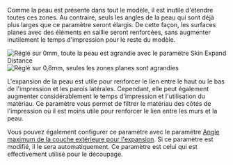 Comme la peau est présente dans tout le modèle, il est inutile d'étendre toutes ces zones. Au contraire, seuls les angles de la peau qui sont déjà plus larges que ce paramètre seront élargis. De cette façon, les surfaces planes avec des éléments en saillie seront renforcées, sans augmenter inutilement le temps d'impression pour le reste du modèle.

![Réglé sur 0mm, toute la peau est agrandie avec le paramètre Skin Expand Distance](../../../articles/images/max_skin_angle_for_expansion_90.png)
![Réglé sur 0,8mm, seules les zones planes sont agrandies](../../../articles/images/max_skin_angle_for_expansion_45.png)

L'expansion de la peau est utile pour renforcer le lien entre le haut ou le bas de l'impression et les parois latérales. Cependant, elle peut également augmenter considérablement le temps d'impression et l'utilisation du matériau. Ce paramètre vous permet de filtrer le matériau des côtés de l'impression où il est moins utile pour renforcer le lien entre les murs et la peau.

Vous pouvez également configurer ce paramètre avec le paramètre [Angle maximum de la couche extérieure pour l'expansion](./max_skin_angle_for_expansion.md). Si ce paramètre est modifié, il le sera automatiquement. Ce paramètre est celui qui est effectivement utilisé pour le découpage.

